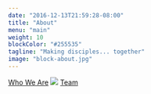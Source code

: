 ```yaml
---
date: "2016-12-13T21:59:28-08:00"
title: "About"
menu: "main"
weight: 10
blockColor: "#255535"
tagline: "Making disciples... together"
image: "block-about.jpg"
---
```


<div class="page-buttons">
  <a href="page/who-we-are/">Who We Are</a>
  <img class="separator" src="img/nav-separator.png" />
  <a href="team/">Team</a>
</div>


